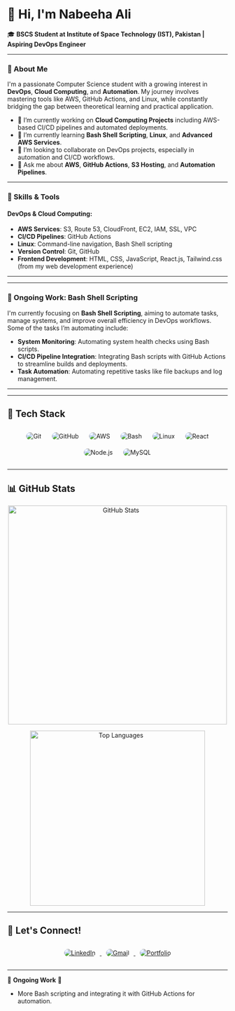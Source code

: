 # 👋 Hi, I'm Nabeeha Ali

🎓 **BSCS Student at Institute of Space Technology (IST), Pakistan | Aspiring DevOps Engineer**

---

### 🚀 About Me

I'm a passionate Computer Science student with a growing interest in **DevOps**, **Cloud Computing**, and **Automation**. My journey involves mastering tools like AWS, GitHub Actions, and Linux, while constantly bridging the gap between theoretical learning and practical application.

- 🔭 I’m currently working on **Cloud Computing Projects** including AWS-based CI/CD pipelines and automated deployments.
- 🌱 I’m currently learning **Bash Shell Scripting**, **Linux**, and **Advanced AWS Services**.
- 👯 I’m looking to collaborate on DevOps projects, especially in automation and CI/CD workflows.
- 💬 Ask me about **AWS**, **GitHub Actions**, **S3 Hosting**, and **Automation Pipelines**.
  
---

### 🌟 Skills & Tools

#### **DevOps & Cloud Computing:**
- **AWS Services**: S3, Route 53, CloudFront, EC2, IAM, SSL, VPC
- **CI/CD Pipelines**: GitHub Actions
- **Linux**: Command-line navigation, Bash Shell scripting
- **Version Control**: Git, GitHub
- **Frontend Development**: HTML, CSS, JavaScript, React.js, Tailwind.css (from my web development experience)
---
 
 <hr/>
 
### 🔧 Ongoing Work: Bash Shell Scripting

I'm currently focusing on **Bash Shell Scripting**, aiming to automate tasks, manage systems, and improve overall efficiency in DevOps workflows. Some of the tasks I’m automating include:
- **System Monitoring**: Automating system health checks using Bash scripts.
- **CI/CD Pipeline Integration**: Integrating Bash scripts with GitHub Actions to streamline builds and deployments.
- **Task Automation**: Automating repetitive tasks like file backups and log management.

---
<hr/>

<!-- Tech Stack Section -->
<h2>🔧 Tech Stack</h2>
<div align="center" style="margin-top: 20px; margin-bottom: 20px;">
  <img src="https://img.shields.io/badge/Git-F05032?style=for-the-badge&logo=git&logoColor=white" alt="Git" style="border-radius: 10px; margin: 10px;"/>
  <img src="https://img.shields.io/badge/GitHub-181717?style=for-the-badge&logo=github&logoColor=white" alt="GitHub" style="border-radius: 10px; margin: 10px;"/>
  <img src="https://img.shields.io/badge/AWS-232F3E?style=for-the-badge&logo=amazon-aws&logoColor=white" alt="AWS" style="border-radius: 10px; margin: 10px;"/>
  <img src="https://img.shields.io/badge/Bash-4EAA25?style=for-the-badge&logo=gnu-bash&logoColor=white" alt="Bash" style="border-radius: 10px; margin: 10px;"/>
  <img src="https://img.shields.io/badge/Linux-FCC624?style=for-the-badge&logo=linux&logoColor=black" alt="Linux" style="border-radius: 10px; margin: 10px;"/>
  <img src="https://img.shields.io/badge/React-61DAFB?style=for-the-badge&logo=react&logoColor=white" alt="React" style="border-radius: 10px; margin: 10px;"/>
  <img src="https://img.shields.io/badge/Node.js-339933?style=for-the-badge&logo=node.js&logoColor=white" alt="Node.js" style="border-radius: 10px; margin: 10px;"/>
  <img src="https://img.shields.io/badge/MySQL-4479A1?style=for-the-badge&logo=mysql&logoColor=white" alt="MySQL" style="border-radius: 10px; margin: 10px;"/>
</div>

<hr/>

<h2>📊 GitHub Stats</h2>

<p align="center">
  <img src="https://github-readme-stats.vercel.app/api?username=NabeehaAliii&show_icons=true&theme=default&count_private=true&hide=stars,issues&hide_border=true&border_radius=20&bg_color=FFFFFF" alt="GitHub Stats" width="500"/>
</p>

<p align="center">
  <img src="https://github-readme-stats.vercel.app/api/top-langs/?username=NabeehaAliii&layout=compact&theme=default&hide_border=true&border_radius=20&bg_color=FFFFFF" alt="Top Languages" width="400"/>
</p>

<hr/>

## 🔗 Let's Connect!

<div align="center" style="margin-top: 20px; margin-bottom: 20px;">
  <a href="https://www.linkedin.com/in/nabeeha-ali-15111a19b/">
    <img src="https://img.shields.io/badge/LinkedIn-0077B5?style=for-the-badge&logo=linkedin&logoColor=white" alt="LinkedIn" style="border-radius: 10px; margin: 10px;" />
  </a>
  <a href="mailto:alinabeeha44@gmail.com">
    <img src="https://img.shields.io/badge/Gmail-D14836?style=for-the-badge&logo=gmail&logoColor=white" alt="Gmail" style="border-radius: 10px; margin: 10px;" />
  </a>
  <a href="https://nabeehaali.portfo.ly/">
    <img src="https://img.shields.io/badge/Portfolio-4CAF50?style=for-the-badge&logo=portfolio&logoColor=white" alt="Portfolio" style="border-radius: 10px; margin: 10px;" />
  </a>
</div>

---

🚧 **Ongoing Work** 🚧
- More Bash scripting and integrating it with GitHub Actions for automation.

